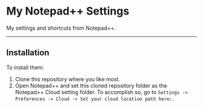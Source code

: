 # My Notepad++ Settings

My settings and shortcuts from Notepad++.



___
## Installation

To install them:

1. Clone this repository where you like most.
1. Open Notepad++ and set this cloned repository folder as the Notepad++ Cloud setting folder.
To accomplish so, go to `Settings -> Preferences -> Cloud -> Set your cloud location path here:`.


